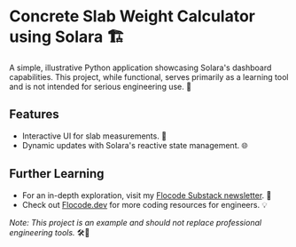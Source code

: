 # Concrete Slab Weight Calculator using Solara 🏗️

A simple, illustrative Python application showcasing Solara's dashboard capabilities. This project, while functional, serves primarily as a learning tool and is not intended for serious engineering use. 🚀

## Features
- Interactive UI for slab measurements. 📐
- Dynamic updates with Solara's reactive state management. 🌐

## Further Learning
- For an in-depth exploration, visit my [Flocode Substack newsletter](https://flocode.substack.com). 📘
- Check out [Flocode.dev](https://flocode.dev) for more coding resources for engineers. 💡

*Note: This project is an example and should not replace professional engineering tools.* 🛠️🚧
